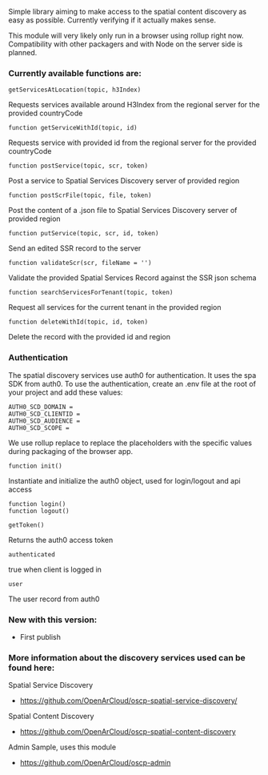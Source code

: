 Simple library aiming to make access to the spatial content discovery as 
easy as possible. Currently verifying if it actually makes sense.


This module will very likely only run in a browser using rollup right now. 
Compatibility with other packagers and with Node on the server side is planned.


### Currently available functions are:
    getServicesAtLocation(topic, h3Index)
Requests services available around H3Index from the regional server for the provided 
countryCode

    function getServiceWithId(topic, id)
Requests service with provided id from the regional server for the provided countryCode

    function postService(topic, scr, token)
Post a service to Spatial Services Discovery server of provided region

    function postScrFile(topic, file, token)
Post the content of a .json file to Spatial Services Discovery server of provided region

    function putService(topic, scr, id, token)
Send an edited SSR record to the server

    function validateScr(scr, fileName = '')
Validate the provided Spatial Services Record against the SSR json schema 

    function searchServicesForTenant(topic, token)
Request all services for the current tenant in the provided region

    function deleteWithId(topic, id, token)
Delete the record with the provided id and region


### Authentication

The spatial discovery services use auth0 for authentication. It uses the spa SDK from auth0. 
To use the authentication, create an .env file at the root of your project and add these 
values:

```
AUTH0_SCD_DOMAIN = 
AUTH0_SCD_CLIENTID = 
AUTH0_SCD_AUDIENCE = 
AUTH0_SCD_SCOPE = 
```

We use rollup replace to replace the placeholders with the specific values during 
packaging of the browser app.


    function init()
Instantiate and initialize the auth0 object, used for login/logout and api access

    function login()
    function logout()

    getToken()
Returns the auth0 access token

    authenticated
true when client is logged in

    user
The user record from auth0


### New with this version:
- First publish


### More information about the discovery services used can be found here:

Spatial Service Discovery
- https://github.com/OpenArCloud/oscp-spatial-service-discovery/

Spatial Content Discovery
- https://github.com/OpenArCloud/oscp-spatial-content-discovery

Admin Sample, uses this module
- https://github.com/OpenArCloud/oscp-admin